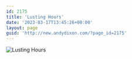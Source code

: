```yaml
---
id: 2175
title: 'Lusting Hours'
date: '2023-03-17T13:45:26+00:00'
layout: page
guid: 'http://new.andydixon.com/?page_id=2175'
---
```


![Lusting Hours](https://i0.wp.com/assets.g8x2.ldn.idrivee2-23.com/posters/Lusting%20Hours%2001.jpg?w=1200&ssl=1 "Lusting Hours")